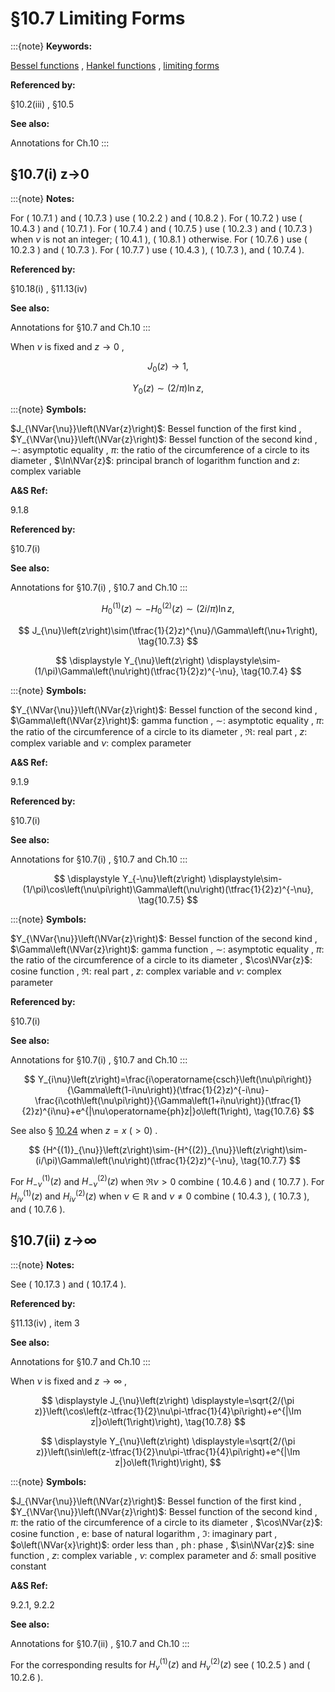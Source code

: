 # §10.7 Limiting Forms

:::{note}
**Keywords:**

[Bessel functions](http://dlmf.nist.gov/search/search?q=Bessel%20functions) , [Hankel functions](http://dlmf.nist.gov/search/search?q=Hankel%20functions) , [limiting forms](http://dlmf.nist.gov/search/search?q=limiting%20forms)

**Referenced by:**

§10.2(iii) , §10.5

**See also:**

Annotations for Ch.10
:::


## §10.7(i) z→0

:::{note}
**Notes:**

For ( 10.7.1 ) and ( 10.7.3 ) use ( 10.2.2 ) and ( 10.8.2 ). For ( 10.7.2 ) use ( 10.4.3 ) and ( 10.7.1 ). For ( 10.7.4 ) and ( 10.7.5 ) use ( 10.2.3 ) and ( 10.7.3 ) when $\nu$ is not an integer; ( 10.4.1 ), ( 10.8.1 ) otherwise. For ( 10.7.6 ) use ( 10.2.3 ) and ( 10.7.3 ). For ( 10.7.7 ) use ( 10.4.3 ), ( 10.7.3 ), and ( 10.7.4 ).

**Referenced by:**

§10.18(i) , §11.13(iv)

**See also:**

Annotations for §10.7 and Ch.10
:::

When $\nu$ is fixed and $z\to 0$ ,

<a id="E1"></a>

<a id="Ex1"></a>
$$
\displaystyle J_{0}\left(z\right) \displaystyle\to 1, \tag{10.7.1}
$$

<a id="Ex2"></a>
$$
\displaystyle Y_{0}\left(z\right) \displaystyle\sim(2/\pi)\ln z,
$$

:::{note}
**Symbols:**

$J_{\NVar{\nu}}\left(\NVar{z}\right)$: Bessel function of the first kind , $Y_{\NVar{\nu}}\left(\NVar{z}\right)$: Bessel function of the second kind , $\sim$: asymptotic equality , $\pi$: the ratio of the circumference of a circle to its diameter , $\ln\NVar{z}$: principal branch of logarithm function and $z$: complex variable

**A&S Ref:**

9.1.8

**Referenced by:**

§10.7(i)

**See also:**

Annotations for §10.7(i) , §10.7 and Ch.10
:::


<a id="E2"></a>
$$
{H^{(1)}_{0}}\left(z\right)\sim-{H^{(2)}_{0}}\left(z\right)\sim(2i/\pi)\ln z, \tag{10.7.2}
$$


<a id="E3"></a>
$$
J_{\nu}\left(z\right)\sim(\tfrac{1}{2}z)^{\nu}/\Gamma\left(\nu+1\right), \tag{10.7.3}
$$

<a id="EGx1"></a>

$$
\displaystyle Y_{\nu}\left(z\right) \displaystyle\sim-(1/\pi)\Gamma\left(\nu\right)(\tfrac{1}{2}z)^{-\nu}, \tag{10.7.4}
$$

:::{note}
**Symbols:**

$Y_{\NVar{\nu}}\left(\NVar{z}\right)$: Bessel function of the second kind , $\Gamma\left(\NVar{z}\right)$: gamma function , $\sim$: asymptotic equality , $\pi$: the ratio of the circumference of a circle to its diameter , $\Re$: real part , $z$: complex variable and $\nu$: complex parameter

**A&S Ref:**

9.1.9

**Referenced by:**

§10.7(i)

**See also:**

Annotations for §10.7(i) , §10.7 and Ch.10
:::

$$
\displaystyle Y_{-\nu}\left(z\right) \displaystyle\sim-(1/\pi)\cos\left(\nu\pi\right)\Gamma\left(\nu\right)(\tfrac{1}{2}z)^{-\nu}, \tag{10.7.5}
$$

:::{note}
**Symbols:**

$Y_{\NVar{\nu}}\left(\NVar{z}\right)$: Bessel function of the second kind , $\Gamma\left(\NVar{z}\right)$: gamma function , $\sim$: asymptotic equality , $\pi$: the ratio of the circumference of a circle to its diameter , $\cos\NVar{z}$: cosine function , $\Re$: real part , $z$: complex variable and $\nu$: complex parameter

**Referenced by:**

§10.7(i)

**See also:**

Annotations for §10.7(i) , §10.7 and Ch.10
:::


<a id="E6"></a>
$$
Y_{i\nu}\left(z\right)=\frac{i\operatorname{csch}\left(\nu\pi\right)}{\Gamma\left(1-i\nu\right)}(\tfrac{1}{2}z)^{-i\nu}-\frac{i\coth\left(\nu\pi\right)}{\Gamma\left(1+i\nu\right)}(\tfrac{1}{2}z)^{i\nu}+e^{|\nu\operatorname{ph}z|}o\left(1\right), \tag{10.7.6}
$$

See also § [10.24](./10.24.md "§10.24 Functions of Imaginary Order ‣ Bessel and Hankel Functions ‣ Chapter 10 Bessel Functions") when $z=x$ $(>0)$ .


<a id="E7"></a>
$$
{H^{(1)}_{\nu}}\left(z\right)\sim-{H^{(2)}_{\nu}}\left(z\right)\sim-(i/\pi)\Gamma\left(\nu\right)(\tfrac{1}{2}z)^{-\nu}, \tag{10.7.7}
$$

For ${H^{(1)}_{-\nu}}\left(z\right)$ and ${H^{(2)}_{-\nu}}\left(z\right)$ when $\Re\nu>0$ combine ( 10.4.6 ) and ( 10.7.7 ). For ${H^{(1)}_{i\nu}}\left(z\right)$ and ${H^{(2)}_{i\nu}}\left(z\right)$ when $\nu\in\mathbb{R}$ and $\nu\neq 0$ combine ( 10.4.3 ), ( 10.7.3 ), and ( 10.7.6 ).


## §10.7(ii) z→∞

:::{note}
**Notes:**

See ( 10.17.3 ) and ( 10.17.4 ).

**Referenced by:**

§11.13(iv) , item 3

**See also:**

Annotations for §10.7 and Ch.10
:::

When $\nu$ is fixed and $z\to\infty$ ,

<a id="E8"></a>

<a id="Ex3"></a>
$$
\displaystyle J_{\nu}\left(z\right) \displaystyle=\sqrt{2/(\pi z)}\left(\cos\left(z-\tfrac{1}{2}\nu\pi-\tfrac{1}{4}\pi\right)+e^{|\Im z|}o\left(1\right)\right), \tag{10.7.8}
$$

<a id="Ex4"></a>
$$
\displaystyle Y_{\nu}\left(z\right) \displaystyle=\sqrt{2/(\pi z)}\left(\sin\left(z-\tfrac{1}{2}\nu\pi-\tfrac{1}{4}\pi\right)+e^{|\Im z|}o\left(1\right)\right),
$$

:::{note}
**Symbols:**

$J_{\NVar{\nu}}\left(\NVar{z}\right)$: Bessel function of the first kind , $Y_{\NVar{\nu}}\left(\NVar{z}\right)$: Bessel function of the second kind , $\pi$: the ratio of the circumference of a circle to its diameter , $\cos\NVar{z}$: cosine function , $\mathrm{e}$: base of natural logarithm , $\Im$: imaginary part , $o\left(\NVar{x}\right)$: order less than , $\operatorname{ph}$: phase , $\sin\NVar{z}$: sine function , $z$: complex variable , $\nu$: complex parameter and $\delta$: small positive constant

**A&S Ref:**

9.2.1, 9.2.2

**See also:**

Annotations for §10.7(ii) , §10.7 and Ch.10
:::

For the corresponding results for ${H^{(1)}_{\nu}}\left(z\right)$ and ${H^{(2)}_{\nu}}\left(z\right)$ see ( 10.2.5 ) and ( 10.2.6 ).
